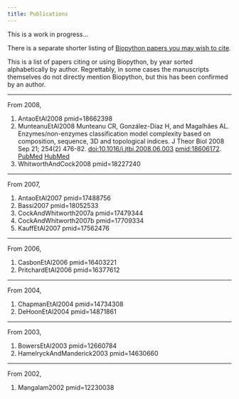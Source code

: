 ```yaml
---
title: Publications
---
```


This is a work in progress...

There is a separate shorter listing of [Biopython papers you may wish to
cite](Documentation#Papers "wikilink").

This is a list of papers citing or using Biopython, by year sorted
alphabetically by author. Regrettably, in some cases the manuscripts
themselves do not directly mention Biopython, but this has been
confirmed by an author.

------------------------------------------------------------------------

From 2008, <biblio>

1.  AntaoEtAl2008 pmid=18662398
2.  MunteanuEtAl2008 Munteanu CR, González-Díaz H, and Magalhães AL.
    Enzymes/non-enzymes classification model complexity based on
    composition, sequence, 3D and topological indices. J Theor Biol 2008
    Sep 21; 254(2) 476-82. <doi:10.1016/j.jtbi.2008.06.003>
    <pmid:18606172>.
    [PubMed](http://www.ncbi.nlm.nih.gov/entrez/query.fcgi?cmd=Retrieve&db=pubmed&dopt=Abstract&list_uids=18606172)
    [HubMed](http://www.hubmed.org/display.cgi?uids=18606172)
3.  WhitworthAndCock2008 pmid=18227240

</biblio>

------------------------------------------------------------------------

From 2007, <biblio>

1.  AntaoEtAl2007 pmid=17488756
2.  Bassi2007 pmid=18052533
3.  CockAndWhitworth2007a pmid=17479344
4.  CockAndWhitworth2007b pmid=17709334
5.  KauffEtAl2007 pmid=17562476

</biblio>

------------------------------------------------------------------------

From 2006, <biblio>

1.  CasbonEtAl2006 pmid=16403221
2.  PritchardEtAl2006 pmid=16377612

</biblio>

------------------------------------------------------------------------

From 2004, <biblio>

1.  ChapmanEtAl2004 pmid=14734308
2.  DeHoonEtAl2004 pmid=14871861

</biblio>

------------------------------------------------------------------------

From 2003, <biblio>

1.  BowersEtAl2003 pmid=12660784
2.  HamelryckAndManderick2003 pmid=14630660

</biblio>

------------------------------------------------------------------------

From 2002, <biblio>

1.  Mangalam2002 pmid=12230038

</biblio>
